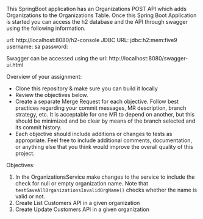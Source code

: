 This SpringBoot application has an Organizations POST API which adds Organizations to the
Organizations Table. Once this Spring Boot Application is started you can access the h2 database and
the API through swagger using the following information.

url: http://localhost:8080/h2-console
JDBC URL: jdbc:h2:mem:five9
username: sa
password: 

Swagger can be accessed using the url: http://localhost:8080/swagger-ui.html

Overview of your assignment:
* Clone this repository & make sure you can build it locally
* Review the objectives below.
* Create a separate Merge Request for each objective. Follow best practices regarding your commit messages,
MR description, branch strategy, etc. It is acceptable for one MR to depend on another, but this should be minimized
and be clear by means of the branch selected and its commit history.
* Each objective should include additions or changes to tests as appropriate. Feel free to include additional comments,
documentation, or anything else that you think would improve the overall quality of this project.

Objectives:
1. In the OrganizationsService make changes to the service to include the check for null or empty organization name.
Note that `testSaveAllOrganizationsInvalidOrgName()` checks whether the name is valid or not.
1. Create List Customers API in a given organization
1. Create Update Customers API in a given organization
